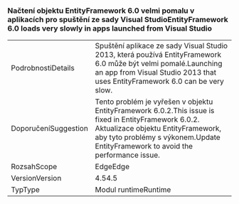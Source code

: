 ### <a name="entityframework-60-loads-very-slowly-in-apps-launched-from-visual-studio"></a><span data-ttu-id="ec4c6-101">Načtení objektu EntityFramework 6.0 velmi pomalu v aplikacích pro spuštění ze sady Visual Studio</span><span class="sxs-lookup"><span data-stu-id="ec4c6-101">EntityFramework 6.0 loads very slowly in apps launched from Visual Studio</span></span>

|   |   |
|---|---|
|<span data-ttu-id="ec4c6-102">Podrobnosti</span><span class="sxs-lookup"><span data-stu-id="ec4c6-102">Details</span></span>|<span data-ttu-id="ec4c6-103">Spuštění aplikace ze sady Visual Studio 2013, která používá EntityFramework 6.0 může být velmi pomalé.</span><span class="sxs-lookup"><span data-stu-id="ec4c6-103">Launching an app from Visual Studio 2013 that uses EntityFramework 6.0 can be very slow.</span></span>|
|<span data-ttu-id="ec4c6-104">Doporučení</span><span class="sxs-lookup"><span data-stu-id="ec4c6-104">Suggestion</span></span>|<span data-ttu-id="ec4c6-105">Tento problém je vyřešen v objektu EntityFramework 6.0.2.</span><span class="sxs-lookup"><span data-stu-id="ec4c6-105">This issue is fixed in EntityFramework 6.0.2.</span></span> <span data-ttu-id="ec4c6-106">Aktualizace objektu EntityFramework, aby tyto problémy s výkonem.</span><span class="sxs-lookup"><span data-stu-id="ec4c6-106">Update EntityFramework to avoid the performance issue.</span></span>|
|<span data-ttu-id="ec4c6-107">Rozsah</span><span class="sxs-lookup"><span data-stu-id="ec4c6-107">Scope</span></span>|<span data-ttu-id="ec4c6-108">Edge</span><span class="sxs-lookup"><span data-stu-id="ec4c6-108">Edge</span></span>|
|<span data-ttu-id="ec4c6-109">Version</span><span class="sxs-lookup"><span data-stu-id="ec4c6-109">Version</span></span>|<span data-ttu-id="ec4c6-110">4.5</span><span class="sxs-lookup"><span data-stu-id="ec4c6-110">4.5</span></span>|
|<span data-ttu-id="ec4c6-111">Typ</span><span class="sxs-lookup"><span data-stu-id="ec4c6-111">Type</span></span>|<span data-ttu-id="ec4c6-112">Modul runtime</span><span class="sxs-lookup"><span data-stu-id="ec4c6-112">Runtime</span></span>|

